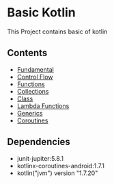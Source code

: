 # Basic Kotlin
This Project contains basic of kotlin

## Contents
- [Fundamental](https://github.com/Zetelep/Basic-Kotlin/blob/master/src/main/kotlin/Fundamental.kt)
- [Control Flow](https://github.com/Zetelep/Basic-Kotlin/blob/master/src/main/kotlin/ControlFlow.kt)
- [Functions](https://github.com/Zetelep/Basic-Kotlin/blob/master/src/main/kotlin/Functions.kt)
- [Collections](https://github.com/Zetelep/Basic-Kotlin/blob/master/src/main/kotlin/Collections.kt)
- [Class](https://github.com/Zetelep/Basic-Kotlin/blob/master/src/main/kotlin/Classs.kt)
- [Lambda Functions](https://github.com/Zetelep/Basic-Kotlin/blob/master/src/main/kotlin/LambdaFunc.kt)
- [Generics](https://github.com/Zetelep/Basic-Kotlin/blob/master/src/main/kotlin/Generics.kt)
- [Coroutines](https://github.com/Zetelep/Basic-Kotlin/blob/master/src/main/kotlin/Coroutines.kt)

## Dependencies
- junit-jupiter:5.8.1
- kotlinx-coroutines-android:1.7.1
- kotlin("jvm") version "1.7.20"
